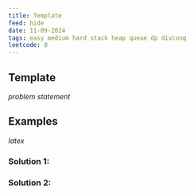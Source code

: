 ```yaml
---
title: Template
feed: hide
date: 11-09-2024
tags: easy medium hard stack heap queue dp divconq
leetcode: 0
---
```




## Template

*problem statement*

## Examples

$latex$

### Solution 1:

### Solution 2:

